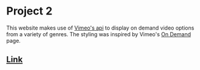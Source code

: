 # Project 2

This website makes use of [Vimeo's api](https://developer.vimeo.com/api/reference/) to display on demand video options from a variety of genres. The styling was inspired by Vimeo's [On Demand](https://vimeo.com/ondemand/browse) page.


## [Link](https://murmuring-plains-38505.herokuapp.com/)
